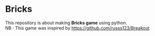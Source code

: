 # Bricks
This repository is about making **Bricks game** using python.
\
NB : This game was inspired by https://github.com/russs123/Breakout

